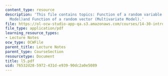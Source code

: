 ```yaml
---
content_type: resource
description: 'This file contains topics: Function of a random variable (Univariate
  Model)and Function of a random vector (Multivariate Model).'
file: https://ol-ocw-studio-app-qa.s3.amazonaws.com/courses/14-30-introduction-to-statistical-method-in-economics-spring-2006/76532d285972431de93990dc2a0e5089_l5.pdf
file_type: application/pdf
learning_resource_types:
- Lecture Notes
ocw_type: OCWFile
parent_title: Lecture Notes
parent_type: CourseSection
resourcetype: Document
title: l5.pdf
uid: 76532d28-5972-431d-e939-90dc2a0e5089
---
```

